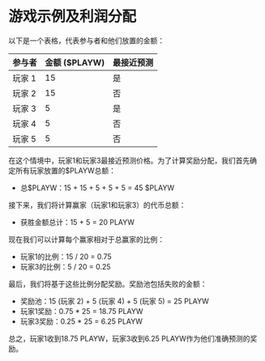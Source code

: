 # 游戏示例及利润分配

以下是一个表格，代表参与者和他们放置的金额：

| 参与者 | 金额 ($PLAYW) | 最接近预测 |
| ----------- | --------------- | ------------------- |
| 玩家 1      | 15              | 是                   |
| 玩家 2      | 15              | 否                   |
| 玩家 3      | 5               | 是                   |
| 玩家 4      | 5               | 否                   |
| 玩家 5      | 5               | 否                   |

在这个情境中，玩家1和玩家3最接近预测价格。为了计算奖励分配，我们首先确定所有玩家放置的$PLAYW总额：

* 总$PLAYW：15 + 15 + 5 + 5 + 5 = 45 $PLAYW

接下来，我们将计算赢家（玩家1和玩家3）的代币总额：

* 获胜金额总计：15 + 5 = 20 PLAYW

现在我们可以计算每个赢家相对于总赢家的比例：

* 玩家1的比例：15 / 20 = 0.75
* 玩家3的比例：5 / 20 = 0.25

最后，我们将基于这些比例分配奖励。奖励池包括失败的金额：

* 奖励池：15 (玩家 2) + 5 (玩家 4) + 5 (玩家 5) = 25 PLAYW
* 玩家1奖励：0.75 \* 25 = 18.75 PLAYW
* 玩家3奖励：0.25 \* 25 = 6.25 PLAYW

总之，玩家1收到18.75 PLAYW，玩家3收到6.25 PLAYW作为他们准确预测的奖励。
